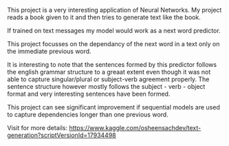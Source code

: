 This project is a very interesting application of Neural Networks. My project reads a book given to it and then tries to generate text like the book. 

If trained on text messages my model would work as a next word predictor. 

This project focusses on the dependancy of the next word in a text only on the immediate previous word. 

It is interesting to note that the sentences formed by this predictor follows the english grammar structure to a greaat extent even though it was not able to capture singular/plural or subject-verb agreement properly. The sentence structure however mostly follows the subject - verb - object format and very interesting sentences have been formed.

This project can see significant improvement if sequential models are used to capture dependencies longer than one previous word. 

Visit for more details:
https://www.kaggle.com/osheensachdev/text-generation?scriptVersionId=17934498
